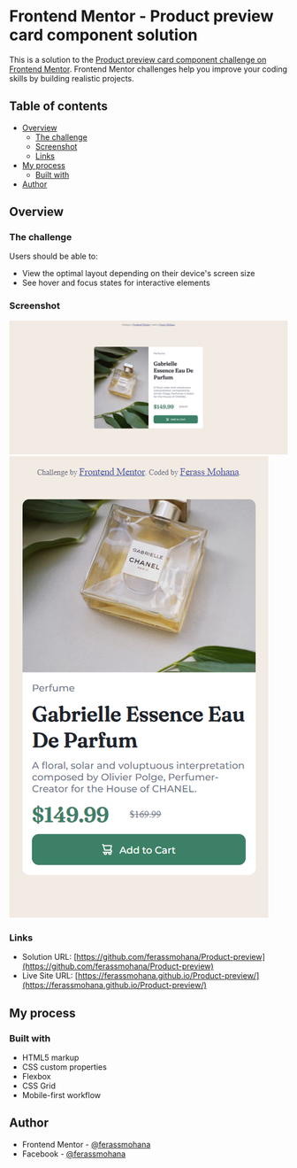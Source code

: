 # Frontend Mentor - Product preview card component solution

This is a solution to the [Product preview card component challenge on Frontend Mentor](https://www.frontendmentor.io/challenges/product-preview-card-component-GO7UmttRfa). Frontend Mentor challenges help you improve your coding skills by building realistic projects. 

## Table of contents

- [Overview](#overview)
  - [The challenge](#the-challenge)
  - [Screenshot](#screenshot)
  - [Links](#links)
- [My process](#my-process)
  - [Built with](#built-with)
- [Author](#author)

## Overview

### The challenge

Users should be able to:

- View the optimal layout depending on their device's screen size
- See hover and focus states for interactive elements

### Screenshot

![1440px screen width](./images/screencapture-1440.png)
![375px screen width](./images/screencapture-375.png)

### Links

- Solution URL: [https://github.com/ferassmohana/Product-preview](https://github.com/ferassmohana/Product-preview)
- Live Site URL: [https://ferassmohana.github.io/Product-preview/](https://ferassmohana.github.io/Product-preview/)

## My process

### Built with

- HTML5 markup
- CSS custom properties
- Flexbox
- CSS Grid
- Mobile-first workflow

## Author

- Frontend Mentor - [@ferassmohana](https://www.frontendmentor.io/profile/ferassmohana)
- Facebook - [@ferassmohana](https://www.facebook.com/profile.php?id=100084166403321)
